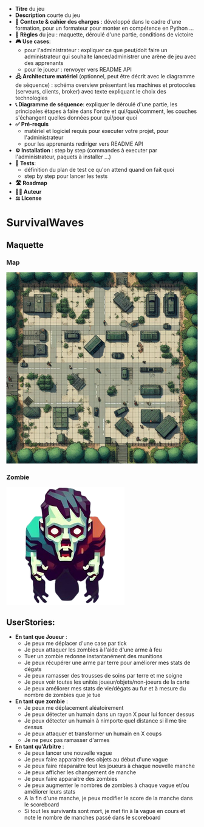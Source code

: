 - **Titre** du jeu
- **Description** courte du jeu
- **🎯 Contexte & cahier des charges** : développé dans le cadre d'une formation, pour un formateur pour monter en compétence en Python ...
- **🎲 Règles** du jeu : maquette, déroulé d'une partie, conditions de victoire
- **🎮 Use cases**: 
    - pour l'administrateur : expliquer ce que peut/doit faire un administrateur qui souhaite lancer/administrer une arène de jeu avec des apprenants 
    - pour le joueur : renvoyer vers README API
- **🖧 Architecture matériel** (optionnel, peut être décrit avec le diagramme de séquence) : schéma overview présentant les machines et protocoles (serveurs, clients, broker) avec texte expliquant le choix des technologies 
- **📞 Diagramme de séquence**: expliquer le déroulé d'une partie, les principales étapes à faire dans l'ordre et qui/quoi/comment, les couches s'échangent quelles données pour qui/pour quoi
- **✅ Pré-requis** 
    - matériel et logiciel requis pour executer votre projet, pour l'administrateur 
    - pour les apprenants rediriger vers README API
- **⚙️ Installation** : step by step (commandes à executer par l'administrateur, paquets à installer ...)
- **🧪 Tests**: 
    - définition du plan de test ce qu'on attend quand on fait quoi 
    - step by step pour lancer les tests
- **🛣️ Roadmap**
- **🧑‍💻 Auteur**
- **⚖️ License**

# SurvivalWaves

## Maquette

### Map

![Map](doc/map.jpeg)

### Zombie

![Zombie](doc/zombie.png)

## UserStories:
  * **En tant que Joueur** :
    * Je peux me déplacer d'une case par tick
    * Je peux attaquer les zombies à l'aide d'une arme à feu
    * Tuer un zombie redonne instantanément des munitions
    * Je peux récupérer une arme par terre pour améliorer mes stats de dégats
    * Je peux ramasser des trousses de soins par terre et me soigne
    * Je peux voir toutes les unités joueur/objets/non-joeurs de la carte
    * Je peux améliorer mes stats de vie/dégats au fur et à mesure du nombre de zombies que je tue
* **En tant que zombie** :
    * Je peux me déplacement aléatoirement
    * Je peux détecter un humain dans un rayon X pour lui foncer dessus
    * Je peux détecter un humain à nimporte quel distance si il me tire dessus
    * Je peux attaquer et transformer un humain en X coups
    * Je ne peux pas ramasser d'armes
* **En tant qu'Arbitre** :
    * Je peux lancer une nouvelle vague
    * Je peux faire apparaitre des objets au début d'une vague
    * Je peux faire réaparaitre tout les joueurs à chaque nouvelle manche
    * Je peux afficher les changement de manche
    * Je peux faire apparaitre des zombies
    * Je peux augmenter le nombres de zombies à chaque vague et/ou améliorer leurs stats
    * A la fin d'une manche, je peux modifier le score de la manche dans le scoreboard
    * Si tout les survivants sont mort, je met fin à la vague en cours et note le nombre de manches passé dans le scoreboard
